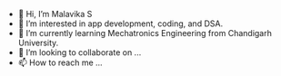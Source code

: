 - 👋 Hi, I’m Malavika S
- 👀 I’m interested in app development, coding, and DSA.
- 🌱 I’m currently learning Mechatronics Engineering from Chandigarh University.
- 💞️ I’m looking to collaborate on ...
- 📫 How to reach me ...

<!---
20bem1026-3MTC/20bem1026-3MTC is a ✨ special ✨ repository because its `README.md` (this file) appears on your GitHub profile.
You can click the Preview link to take a look at your changes.
--->

